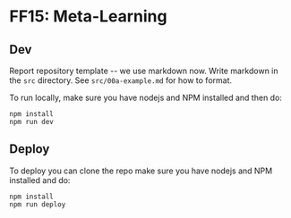 # FF15: Meta-Learning

## Dev

Report repository template -- we use markdown now. Write markdown in the `src` directory. See `src/00a-example.md` for how to format.

To run locally, make sure you have nodejs and NPM installed and then do:

```
npm install
npm run dev
```

## Deploy

To deploy you can clone the repo make sure you have nodejs and NPM installed and do:

```
npm install
npm run deploy
```
